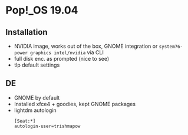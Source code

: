 # Pop!_OS 19.04

## Installation
- NVIDIA image, works out of the box, GNOME integration or `system76-power graphics intel/nvidia` via CLI
- full disk enc. as prompted (nice to see)
- tlp default settings

## DE
- GNOME by default
- Installed xfce4 + goodies, kept GNOME packages
- lightdm autologin
  ```
  [Seat:*]
  autologin-user=trishmapow
  ```
